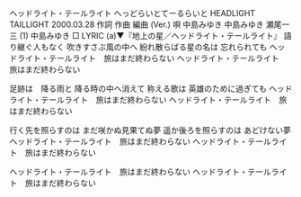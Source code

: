 
ヘッドライト・テールライト
へっどらいとてーるらいと
HEADLIGHT TAILLIGHT
2000.03.28
作詞  作曲  編曲 (Ver.)   唄
中島みゆき   中島みゆき   瀬尾一三 (1)
中島みゆき
□ LYRIC (a)▼『地上の星／ヘッドライト・テールライト』
語り継ぐ人もなく
吹きすさぶ風の中へ
紛れ散らばる星の名は
忘れられても
ヘッドライト・テールライト　旅はまだ終わらない
ヘッドライト・テールライト　旅はまだ終わらない

足跡は　降る雨と
降る時の中へ消えて
称える歌は
英雄のために過ぎても
ヘッドライト・テールライト　旅はまだ終わらない
ヘッドライト・テールライト　旅はまだ終わらない

行く先を照らすのは
まだ咲かぬ見果てぬ夢
遥か後ろを照らすのは
あどけない夢
ヘッドライト・テールライト　旅はまだ終わらない
ヘッドライト・テールライト　旅はまだ終わらない

ヘッドライト・テールライト　旅はまだ終わらない
ヘッドライト・テールライト　旅はまだ終わらない
